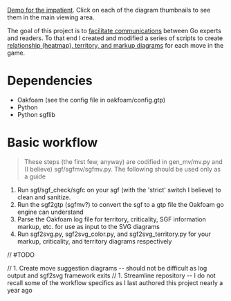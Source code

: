 [Demo for the impatient](http://www.formationmag.com/vol_1_iss_1/games/seigen_kitani/56). Click on each of the diagram thumbnails to see them in the main viewing area.

The goal of this project is to [facilitate communications](http://www.formationmag.com/vol_1_iss_1/editorial/#editorial) between Go experts and readers. To that end I created and modified a series of scripts to create [relationship (heatmap), territory, and markup diagrams](http://www.formationmag.com/vol_1_iss_1/games/seigen_kitani/56) for each move in the game.

# Dependencies

* Oakfoam (see the config file in oakfoam/config.gtp)
* Python
* Python sgflib

# Basic workflow

> These steps (the first few, anyway) are codified in gen_mv/mv.py and (I believe) sgf/sgfmv/sgfmv.py. The following should be used only as a guide

1. Run sgf/sgf_check/sgfc on your sgf (with the 'strict' switch I believe) to clean and sanitize.
1. Run the sgf2gtp (sgfmv?) to convert the sgf to a gtp file the Oakfoam go engine can understand
1. Parse the Oakfoam log file for territory, criticality, SGF information markup, etc. for use as input to the SVG diagrams
1. Run sgf2svg.py, sgf2svg_color.py, and sgf2svg_territory.py for your markup, criticality, and territory diagrams respectively


// #TODO

// 1. Create move suggestion diagrams -- should not be difficult as log output and sgf2svg framework exits
// 1. Streamline repository -- I do not recall some of the workflow specifics as I last authored this project nearly a year ago


